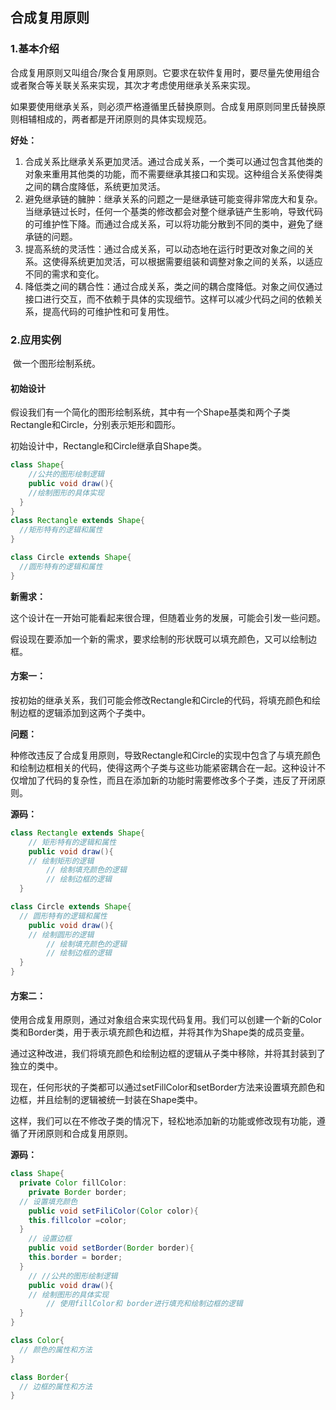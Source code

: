 ## 合成复用原则

### 1.基本介绍

​     合成复用原则又叫组合/聚合复用原则。它要求在软件复用时，要尽量先使用组合或者聚合等关联关系来实现，其次才考虑使用继承关系来实现。

​     如果要使用继承关系，则必须严格遵循里氏替换原则。合成复用原则同里氏替换原则相辅相成的，两者都是开闭原则的具体实现规范。



**好处：**

1. 合成关系比继承关系更加灵活。通过合成关系，一个类可以通过包含其他类的对象来重用其他类的功能，而不需要继承其接口和实现。这种组合关系使得类之间的耦合度降低，系统更加灵活。
2. 避免继承链的臃肿：继承关系的问题之一是继承链可能变得非常庞大和复杂。当继承链过长时，任何一个基类的修改都会对整个继承链产生影响，导致代码的可维护性下降。而通过合成关系，可以将功能分散到不同的类中，避免了继承链的问题。
3. 提高系统的灵活性：通过合成关系，可以动态地在运行时更改对象之间的关系。这使得系统更加灵活，可以根据需要组装和调整对象之间的关系，以适应不同的需求和变化。
4. 降低类之间的耦合性：通过合成关系，类之间的耦合度降低。对象之间仅通过接口进行交互，而不依赖于具体的实现细节。这样可以减少代码之间的依赖关系，提高代码的可维护性和可复用性。

### 2.应用实例

​      做一个图形绘制系统。

#### 初始设计

​	假设我们有一个简化的图形绘制系统，其中有一个Shape基类和两个子类Rectangle和Circle，分别表示矩形和圆形。

初始设计中，Rectangle和Circle继承自Shape类。

```java
class Shape{
	//公共的图形绘制逻辑
	public void draw(){
    //绘制图形的具体实现
  }
}
class Rectangle extends Shape{
  //矩形特有的逻辑和属性
}

class Circle extends Shape{
  //圆形特有的逻辑和属性
}
```

**新需求：**

​	这个设计在一开始可能看起来很合理，但随着业务的发展，可能会引发一些问题。

​	假设现在要添加一个新的需求，要求绘制的形状既可以填充颜色，又可以绘制边框。



#### 方案一：

​	按初始的继承关系，我们可能会修改Rectangle和Circle的代码，将填充颜色和绘制边框的逻辑添加到这两个子类中。

**问题：**

​      种修改违反了合成复用原则，导致Rectangle和Circle的实现中包含了与填充颜色和绘制边框相关的代码，使得这两个子类与这些功能紧密耦合在一起。这种设计不仅增加了代码的复杂性，而且在添加新的功能时需要修改多个子类，违反了开闭原则。

**源码：**

~~~ java
class Rectangle extends Shape{
	// 矩形特有的逻辑和属性
	public void draw(){
    // 绘制矩形的逻辑
		// 绘制填充颜色的逻辑
		// 绘制边框的逻辑
  }

class Circle extends Shape{
  // 圆形特有的逻辑和属性
	public void draw(){
    // 绘制圆形的逻辑
		// 绘制填充颜色的逻辑
		// 绘制边框的逻辑
  }
}
~~~

#### 方案二：

​      使用合成复用原则，通过对象组合来实现代码复用。我们可以创建一个新的Color类和Border类，用于表示填充颜色和边框，并将其作为Shape类的成员变量。

​      通过这种改进，我们将填充颜色和绘制边框的逻辑从子类中移除，并将其封装到了独立的类中。

​      现在，任何形状的子类都可以通过setFillColor和setBorder方法来设置填充颜色和边框，并且绘制的逻辑被统一封装在Shape类中。

​      这样，我们可以在不修改子类的情况下，轻松地添加新的功能或修改现有功能，遵循了开闭原则和合成复用原则。

**源码：**

~~~ java
class Shape{
  private Color fillColor:
	private Border border;
  // 设置填充颜色
	public void setFiliColor(Color color){
    this.fillcolor =color;
  }
	// 设置边框
	public void setBorder(Border border){
    this.border = border;
  }
	// //公共的图形绘制逻辑
	public void draw(){
    // 绘制图形的具体实现
		// 使用fillColor和 border进行填充和绘制边框的逻辑
  }
}

class Color{
  // 颜色的属性和方法
}

class Border{
  // 边框的属性和方法
}
~~~



